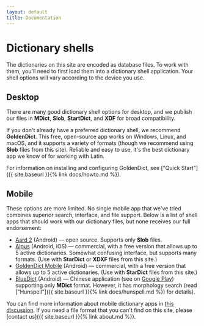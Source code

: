 ```yaml
---
layout: default
title: Documentation
---
```


# Dictionary shells

The dictionaries on this site are encoded as database files. To work with them, you'll need to first load them into a dictionary shell application. Your shell options will vary according to the device you use.

## Desktop

There are many good dictionary shell options for desktop, and we publish our files in **MDict**, **Slob**, **StartDict**, and **XDF** for broad compatibility.

If you don't already have a preferred dictionary shell, we recommend **GoldenDict**. This free, open-source app works on Windows, Linux, and macOS, and it supports a variety of formats (though we recommend using **Slob** files from this site). Reliable and easy to use, it's the best dictionary app we know of for working with Latin.

For information on installing and configuring GoldenDict, see ["Quick Start"]({{ site.baseurl }}{% link docs/howto.md %}).

## Mobile

These options are more limited. No single mobile app that we've tried combines superior search, interface, and file support. Below is a list of shell apps that should work with our dictionary files, but none receives our full endorsement:

* [Aard 2](http://aarddict.org/) (Android) — open source. Supports only **Slob** files.
* [Alpus](https://alpusapp.com/index.html) (Android, iOS) — commercial, with a free version that allows up to 5 active dictionaries. Somewhat confusing interface, but supports many formats. (Use with **StarDict** or **XDXF** files from this site.)
* [GoldenDict Mobile](http://goldendict.mobi/) (Android) — commercial, with a free version that allows up to 5 active dictionaries. (Use with **StarDict** files from this site.)
* [BlueDict](http://www.ssdlsoft.com/bluedict/) (Android) — Chinese application (see on [Google Play](https://play.google.com/store/apps/details?id=cn.ssdl.bluedict)) supporting only **MDict** format. However, it has morphology search (read ["Hunspell"]({{ site.baseurl }}{% link docs/hunspell.md %}) for details).

You can find more information about mobile dictionary apps in [this discussion](https://github.com/nikita-moor/latin-dictionary/issues/2). If you need a file format that you can't find on this site, please [contact us]({{ site.baseurl }}{% link about.md %}).
